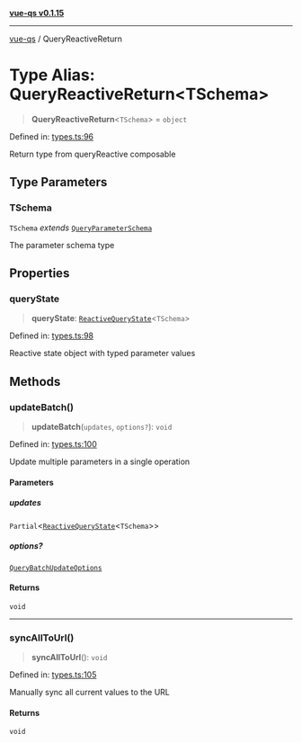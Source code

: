 [**vue-qs v0.1.15**](../README.md)

***

[vue-qs](../README.md) / QueryReactiveReturn

# Type Alias: QueryReactiveReturn\<TSchema\>

> **QueryReactiveReturn**\<`TSchema`\> = `object`

Defined in: [types.ts:96](https://github.com/iamsomraj/vue-qs/blob/a3913bb25b71fcd11c340c11649682158fe4657a/src/types.ts#L96)

Return type from queryReactive composable

## Type Parameters

### TSchema

`TSchema` *extends* [`QueryParameterSchema`](QueryParameterSchema.md)

The parameter schema type

## Properties

### queryState

> **queryState**: [`ReactiveQueryState`](ReactiveQueryState.md)\<`TSchema`\>

Defined in: [types.ts:98](https://github.com/iamsomraj/vue-qs/blob/a3913bb25b71fcd11c340c11649682158fe4657a/src/types.ts#L98)

Reactive state object with typed parameter values

## Methods

### updateBatch()

> **updateBatch**(`updates`, `options?`): `void`

Defined in: [types.ts:100](https://github.com/iamsomraj/vue-qs/blob/a3913bb25b71fcd11c340c11649682158fe4657a/src/types.ts#L100)

Update multiple parameters in a single operation

#### Parameters

##### updates

`Partial`\<[`ReactiveQueryState`](ReactiveQueryState.md)\<`TSchema`\>\>

##### options?

[`QueryBatchUpdateOptions`](QueryBatchUpdateOptions.md)

#### Returns

`void`

***

### syncAllToUrl()

> **syncAllToUrl**(): `void`

Defined in: [types.ts:105](https://github.com/iamsomraj/vue-qs/blob/a3913bb25b71fcd11c340c11649682158fe4657a/src/types.ts#L105)

Manually sync all current values to the URL

#### Returns

`void`
